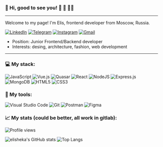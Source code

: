 ### 	:kiss: Hi, good to see you! :sparkling_heart: :dancer: :rainbow_flag:
---
Welcome to my page!
I'm Elis, frontend developer from Moscow, Russia.

[<img alt="LinkedIn" src="https://img.shields.io/badge/elisfem-%230077B5.svg?&style=flat&logo=linkedin&logoColor=white"/>](https://www.linkedin.com/in/elisfem/) [<img alt="Telegram" src="https://img.shields.io/badge/@elisfemina-2CA5E0?style=flat&logo=telegram&logoColor=white" />](https://t.me/elisfemina) [<img alt="Instagram" src="https://img.shields.io/badge/elisfemina-%23E4405F.svg?&style=flat&logo=Instagram&logoColor=white"/>](https://instagram.com/elisfemina) [<img alt="Gmail" src="https://img.shields.io/badge/elisfemina@gmail.com-D14836?style=flat&logo=gmail&logoColor=white" />](mailto:elisfemina@gmail.com)

- Position:  Junior Frontend/Backend developer
- Interests: desing, architecture, fashion, web development
---
### 💻 My stack:
<img alt="JavaScript" src="https://img.shields.io/badge/javascript-%23323330.svg?&style=for-the-badge&logo=javascript&logoColor=%23F7DF1E"/> <img alt="Vue.js" src="https://img.shields.io/badge/Vue.js-35495E?style=for-the-badge&logo=vuedotjs&logoColor=4FC08D"/> <img alt="Quasar" src="https://img.shields.io/badge/Quasar-1976D2?style=for-the-badge&logo=quasar&logoColor=white"/> <img alt="React" src="https://img.shields.io/badge/react-%2320232a.svg?&style=for-the-badge&logo=react&logoColor=%2361DAFB"/> <img alt="NodeJS" src="https://img.shields.io/badge/node.js-%2343853D.svg?&style=for-the-badge&logo=node.js&logoColor=white"/> 
<img alt="Express.js" src="https://img.shields.io/badge/express.js-%23404d59.svg?&style=for-the-badge"/> <img alt="MongoDB" src ="https://img.shields.io/badge/MongoDB-%234ea94b.svg?&style=for-the-badge&logo=mongodb&logoColor=white"/> <img alt="HTML5" src="https://img.shields.io/badge/html5-%23E34F26.svg?&style=for-the-badge&logo=html5&logoColor=white"/> <img alt="CSS3" src="https://img.shields.io/badge/css3-%231572B6.svg?&style=for-the-badge&logo=css3&logoColor=white"/>

### 🔧 My tools:
<img alt="Visual Studio Code" src="https://img.shields.io/badge/VisualStudioCode-0078d7.svg?&style=for-the-badge&logo=visual-studio-code&logoColor=white"/> <img alt="Git" src="https://img.shields.io/badge/git-%23F05033.svg?&style=for-the-badge&logo=git&logoColor=white"/> <img alt="Postman" src="https://img.shields.io/badge/Postman-FF6C37?style=for-the-badge&logo=postman&logoColor=red" /> <img alt="Figma" src="https://img.shields.io/badge/figma-%23F24E1E.svg?&style=for-the-badge&logo=figma&logoColor=white"/>

### 📈 My stats (could be better, all work in gitlab): 

![Profile views](https://gpvc.arturio.dev/elisheka)

![elisheka's GitHub stats](https://github-readme-stats.vercel.app/api?username=elisheka&count_private=true&show_icons=true&theme=darcula) 
![Top Langs](https://github-readme-stats.vercel.app/api/top-langs/?username=elisheka&theme=darcula&layout=compact)
